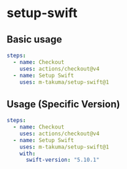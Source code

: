 # setup-swift

## Basic usage
```yml
steps:
  - name: Checkout
    uses: actions/checkout@v4
  - name: Setup Swift
    uses: m-takuma/setup-swift@1
```

## Usage (Specific Version)
```yml
steps:
  - name: Checkout
    uses: actions/checkout@v4
  - name: Setup Swift
    uses: m-takuma/setup-swift@1
    with:
      swift-version: "5.10.1"
```
